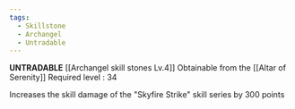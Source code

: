 ```yaml
---
tags:
  - Skillstone
  - Archangel
  - Untradable
---
```

**UNTRADABLE**
[[Archangel skill stones Lv.4]]
Obtainable from the [[Altar of Serenity]]
Required level : 34

Increases the skill damage of the "Skyfire Strike" skill series by 300 points